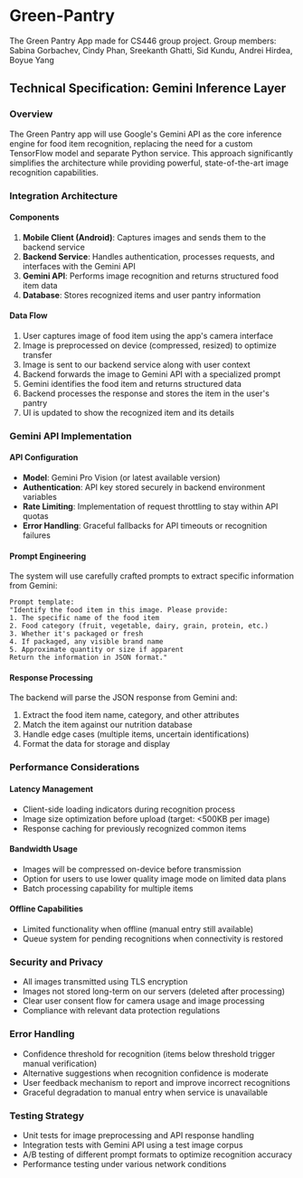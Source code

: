 # Green-Pantry
The Green Pantry App made for CS446 group project.
Group members: Sabina Gorbachev, Cindy Phan, Sreekanth Ghatti, Sid Kundu, Andrei Hirdea, Boyue Yang

## Technical Specification: Gemini Inference Layer

### Overview
The Green Pantry app will use Google's Gemini API as the core inference engine for food item recognition, replacing the need for a custom TensorFlow model and separate Python service. This approach significantly simplifies the architecture while providing powerful, state-of-the-art image recognition capabilities.

### Integration Architecture

#### Components
1. **Mobile Client (Android)**: Captures images and sends them to the backend service
2. **Backend Service**: Handles authentication, processes requests, and interfaces with the Gemini API
3. **Gemini API**: Performs image recognition and returns structured food item data
4. **Database**: Stores recognized items and user pantry information

#### Data Flow
1. User captures image of food item using the app's camera interface
2. Image is preprocessed on device (compressed, resized) to optimize transfer
3. Image is sent to our backend service along with user context
4. Backend forwards the image to Gemini API with a specialized prompt
5. Gemini identifies the food item and returns structured data
6. Backend processes the response and stores the item in the user's pantry
7. UI is updated to show the recognized item and its details

### Gemini API Implementation

#### API Configuration
- **Model**: Gemini Pro Vision (or latest available version)
- **Authentication**: API key stored securely in backend environment variables
- **Rate Limiting**: Implementation of request throttling to stay within API quotas
- **Error Handling**: Graceful fallbacks for API timeouts or recognition failures

#### Prompt Engineering
The system will use carefully crafted prompts to extract specific information from Gemini:

```
Prompt template:
"Identify the food item in this image. Please provide:
1. The specific name of the food item
2. Food category (fruit, vegetable, dairy, grain, protein, etc.)
3. Whether it's packaged or fresh
4. If packaged, any visible brand name
5. Approximate quantity or size if apparent
Return the information in JSON format."
```

#### Response Processing
The backend will parse the JSON response from Gemini and:
1. Extract the food item name, category, and other attributes
2. Match the item against our nutrition database
3. Handle edge cases (multiple items, uncertain identifications)
4. Format the data for storage and display

### Performance Considerations

#### Latency Management
- Client-side loading indicators during recognition process
- Image size optimization before upload (target: <500KB per image)
- Response caching for previously recognized common items

#### Bandwidth Usage
- Images will be compressed on-device before transmission
- Option for users to use lower quality image mode on limited data plans
- Batch processing capability for multiple items

#### Offline Capabilities
- Limited functionality when offline (manual entry still available)
- Queue system for pending recognitions when connectivity is restored

### Security and Privacy

- All images transmitted using TLS encryption
- Images not stored long-term on our servers (deleted after processing)
- Clear user consent flow for camera usage and image processing
- Compliance with relevant data protection regulations

### Error Handling

- Confidence threshold for recognition (items below threshold trigger manual verification)
- Alternative suggestions when recognition confidence is moderate
- User feedback mechanism to report and improve incorrect recognitions
- Graceful degradation to manual entry when service is unavailable

### Testing Strategy

- Unit tests for image preprocessing and API response handling
- Integration tests with Gemini API using a test image corpus
- A/B testing of different prompt formats to optimize recognition accuracy
- Performance testing under various network conditions

